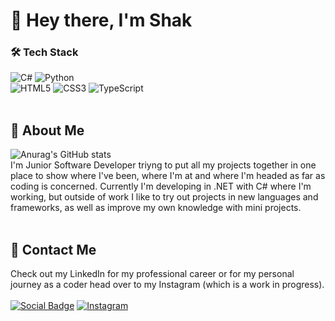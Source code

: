 # 🚀 Hey there, I'm Shak
### 🛠️ Tech Stack
![C#](https://img.shields.io/badge/c%23-%23239120.svg?style=for-the-badge&logo=c-sharp&logoColor=white)
![Python](https://img.shields.io/badge/python-3670A0?style=for-the-badge&logo=python&logoColor=ffdd54)
<br>
![HTML5](https://img.shields.io/badge/html5-%23E34F26.svg?style=for-the-badge&logo=html5&logoColor=white)
![CSS3](https://img.shields.io/badge/css3-%231572B6.svg?style=for-the-badge&logo=css3&logoColor=white)
![TypeScript](https://shields.io/badge/TypeScript-3178C6?logo=TypeScript&logoColor=FFF&style=flat-square)
<br><br>

## 🦦 About Me
![Anurag's GitHub stats](https://github-readme-stats.vercel.app/api?username=mechakdotdev&count_private=true&show_icons=true&theme=onedark)
<br>
I'm Junior Software Developer triyng to put all my projects together in one place to show where I've been, where I'm at and where I'm headed as far as coding is concerned. Currently I'm developing in .NET with C# where I'm working, but outside of work I like to try out projects in new languages and frameworks, as well as improve my own knowledge with mini projects.
<br><br>

## 📧 Contact Me
Check out my LinkedIn for my professional career or for my personal journey as a coder head over to my Instagram (which is a work in progress). <br><br>
[![Social Badge](https://img.shields.io/badge/LinkedIn-0077B5?style=for-the-badge&logo=linkedin&logoColor=white)](https://www.linkedin.com/in/mechak-holondo/) 
[![Instagram](https://img.shields.io/badge/shakdotdev-%23E4405F.svg?style=for-the-badge&logo=Instagram&logoColor=white)](https://www.instagram.com/chakdotdev/) <br>
